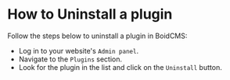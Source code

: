 # How to Uninstall a plugin

Follow the steps below to uninstall a plugin in BoidCMS:

- Log in to your website's `Admin panel`.
- Navigate to the `Plugins` section.
- Look for the plugin in the list and click on the `Uninstall` button.




